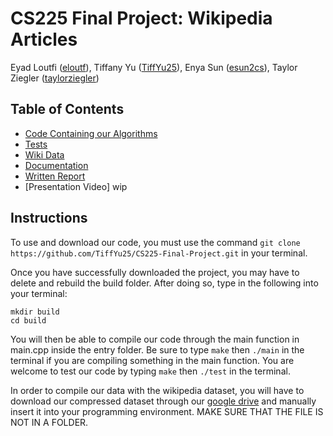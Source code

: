 # CS225 Final Project: Wikipedia Articles

Eyad Loutfi ([eloutf](https://github.com/eloutf)), Tiffany Yu ([TiffYu25](https://github.com/TiffYu25)), Enya Sun ([esun2cs](https://github.com/esun2cs)), Taylor Ziegler ([taylorziegler](https://github.com/taylorziegler))

## Table of Contents
* [Code Containing our Algorithms](https://github.com/TiffYu25/CS225-Final-Project/tree/main/src)
* [Tests](https://github.com/TiffYu25/CS225-Final-Project/tree/main/tests)
* [Wiki Data](https://drive.google.com/file/d/1VIy19fnFQyVdE_TDR3rN1yn11nqfQgFV/view)
* [Documentation](https://github.com/TiffYu25/CS225-Final-Project/tree/main/documentation)
* [Written Report](https://github.com/TiffYu25/CS225-Final-Project/blob/main/documentation/results.md)
* [Presentation Video] wip

## Instructions

To use and download our code, you must use the command ```git clone https://github.com/TiffYu25/CS225-Final-Project.git``` in your terminal.

Once you have successfully downloaded the project, you may have to delete and rebuild the build folder. After doing so, type in the following into your terminal:
```
mkdir build
cd build
```
You will then be able to compile our code through the main function in main.cpp inside the entry folder. Be sure to type ```make``` then ```./main``` in the terminal if you are compiling something in the main function. You are welcome to test our code by typing ```make``` then ```./test``` in the terminal.

In order to compile our data with the wikipedia dataset, you will have to download our compressed dataset through our [google drive](https://drive.google.com/file/d/1VIy19fnFQyVdE_TDR3rN1yn11nqfQgFV/view) and manually insert it into your programming environment. MAKE SURE THAT THE FILE IS NOT IN A FOLDER.
